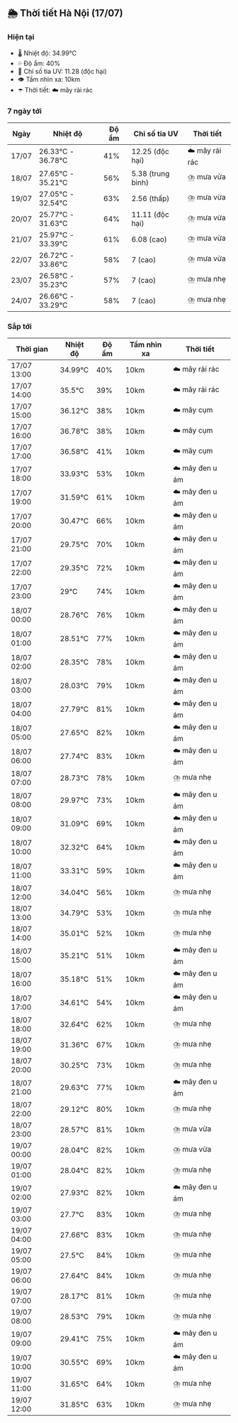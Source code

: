 ## 🌦️ Thời tiết Hà Nội (17/07)

### Hiện tại

- 🌡️ Nhiệt độ: 34.99℃
- 💦 Độ ẩm: 40%
- 🌟 Chỉ số tia UV: 11.28 (độc hại)
- 👁️ Tầm nhìn xa: 10km
- ☂️ Thời tiết: ☁️ mây rải rác

### 7 ngày tới

| Ngày | Nhiệt độ | Độ ẩm | Chỉ số tia UV | Thời tiết |
| --- | --- | --- | --- | --- |
| 17/07 | 26.33℃ - 36.78℃ | 41% | 12.25 (độc hại) | ☁️ mây rải rác |
| 18/07 | 27.65℃ - 35.21℃ | 56% | 5.38 (trung bình) | ⛈️ mưa vừa |
| 19/07 | 27.05℃ - 32.54℃ | 63% | 2.56 (thấp) | ⛈️ mưa vừa |
| 20/07 | 25.77℃ - 31.63℃ | 64% | 11.11 (độc hại) | ⛈️ mưa vừa |
| 21/07 | 25.97℃ - 33.39℃ | 61% | 6.08 (cao) | ⛈️ mưa vừa |
| 22/07 | 26.72℃ - 33.86℃ | 58% | 7 (cao) | ⛈️ mưa vừa |
| 23/07 | 26.58℃ - 35.23℃ | 57% | 7 (cao) | ⛈️ mưa nhẹ |
| 24/07 | 26.66℃ - 33.29℃ | 58% | 7 (cao) | ⛈️ mưa nhẹ |

### Sắp tới

| Thời gian | Nhiệt độ | Độ ẩm | Tầm nhìn xa | Thời tiết |
| --- | --- | --- | --- | --- |
| 17/07 13:00 | 34.99℃ | 40% | 10km | ☁️ mây rải rác |
| 17/07 14:00 | 35.5℃ | 39% | 10km | ☁️ mây rải rác |
| 17/07 15:00 | 36.12℃ | 38% | 10km | ☁️ mây cụm |
| 17/07 16:00 | 36.78℃ | 38% | 10km | ☁️ mây cụm |
| 17/07 17:00 | 36.58℃ | 41% | 10km | ☁️ mây cụm |
| 17/07 18:00 | 33.93℃ | 53% | 10km | ☁️ mây đen u ám |
| 17/07 19:00 | 31.59℃ | 61% | 10km | ☁️ mây đen u ám |
| 17/07 20:00 | 30.47℃ | 66% | 10km | ☁️ mây đen u ám |
| 17/07 21:00 | 29.75℃ | 70% | 10km | ☁️ mây đen u ám |
| 17/07 22:00 | 29.35℃ | 72% | 10km | ☁️ mây đen u ám |
| 17/07 23:00 | 29℃ | 74% | 10km | ☁️ mây đen u ám |
| 18/07 00:00 | 28.76℃ | 76% | 10km | ☁️ mây đen u ám |
| 18/07 01:00 | 28.51℃ | 77% | 10km | ☁️ mây đen u ám |
| 18/07 02:00 | 28.35℃ | 78% | 10km | ☁️ mây đen u ám |
| 18/07 03:00 | 28.03℃ | 79% | 10km | ☁️ mây đen u ám |
| 18/07 04:00 | 27.79℃ | 81% | 10km | ☁️ mây đen u ám |
| 18/07 05:00 | 27.65℃ | 82% | 10km | ☁️ mây đen u ám |
| 18/07 06:00 | 27.74℃ | 83% | 10km | ☁️ mây đen u ám |
| 18/07 07:00 | 28.73℃ | 78% | 10km | ⛈️ mưa nhẹ |
| 18/07 08:00 | 29.97℃ | 73% | 10km | ☁️ mây đen u ám |
| 18/07 09:00 | 31.09℃ | 69% | 10km | ☁️ mây đen u ám |
| 18/07 10:00 | 32.32℃ | 64% | 10km | ☁️ mây đen u ám |
| 18/07 11:00 | 33.31℃ | 59% | 10km | ☁️ mây đen u ám |
| 18/07 12:00 | 34.04℃ | 56% | 10km | ⛈️ mưa nhẹ |
| 18/07 13:00 | 34.79℃ | 53% | 10km | ⛈️ mưa nhẹ |
| 18/07 14:00 | 35.01℃ | 52% | 10km | ⛈️ mưa nhẹ |
| 18/07 15:00 | 35.21℃ | 51% | 10km | ☁️ mây đen u ám |
| 18/07 16:00 | 35.18℃ | 51% | 10km | ☁️ mây đen u ám |
| 18/07 17:00 | 34.61℃ | 54% | 10km | ☁️ mây đen u ám |
| 18/07 18:00 | 32.64℃ | 62% | 10km | ⛈️ mưa nhẹ |
| 18/07 19:00 | 31.36℃ | 67% | 10km | ⛈️ mưa nhẹ |
| 18/07 20:00 | 30.25℃ | 73% | 10km | ⛈️ mưa nhẹ |
| 18/07 21:00 | 29.63℃ | 77% | 10km | ☁️ mây đen u ám |
| 18/07 22:00 | 29.12℃ | 80% | 10km | ⛈️ mưa nhẹ |
| 18/07 23:00 | 28.57℃ | 81% | 10km | ⛈️ mưa vừa |
| 19/07 00:00 | 28.04℃ | 82% | 10km | ⛈️ mưa vừa |
| 19/07 01:00 | 28.04℃ | 82% | 10km | ⛈️ mưa nhẹ |
| 19/07 02:00 | 27.93℃ | 82% | 10km | ☁️ mây đen u ám |
| 19/07 03:00 | 27.7℃ | 83% | 10km | ⛈️ mưa nhẹ |
| 19/07 04:00 | 27.66℃ | 83% | 10km | ⛈️ mưa nhẹ |
| 19/07 05:00 | 27.5℃ | 84% | 10km | ⛈️ mưa nhẹ |
| 19/07 06:00 | 27.64℃ | 84% | 10km | ⛈️ mưa nhẹ |
| 19/07 07:00 | 28.17℃ | 81% | 10km | ⛈️ mưa nhẹ |
| 19/07 08:00 | 28.53℃ | 79% | 10km | ⛈️ mưa nhẹ |
| 19/07 09:00 | 29.41℃ | 75% | 10km | ☁️ mây đen u ám |
| 19/07 10:00 | 30.55℃ | 69% | 10km | ☁️ mây đen u ám |
| 19/07 11:00 | 31.65℃ | 64% | 10km | ⛈️ mưa nhẹ |
| 19/07 12:00 | 31.85℃ | 63% | 10km | ⛈️ mưa nhẹ |
